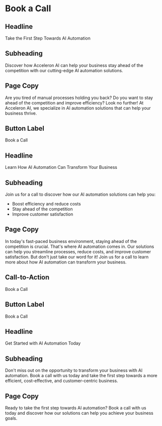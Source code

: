 **Book a Call**
===============

**Headline**
------------

Take the First Step Towards AI Automation

**Subheading**
--------------

Discover how Acceleron AI can help your business stay ahead of the competition with our cutting-edge AI automation solutions.

**Page Copy**
--------------

Are you tired of manual processes holding you back? Do you want to stay ahead of the competition and improve efficiency? Look no further! At Acceleron AI, we specialize in AI automation solutions that can help your business thrive.

**Button Label**
----------------

Book a Call

**Headline**
------------

Learn How AI Automation Can Transform Your Business

**Subheading**
--------------

Join us for a call to discover how our AI automation solutions can help you:

* Boost efficiency and reduce costs
* Stay ahead of the competition
* Improve customer satisfaction

**Page Copy**
--------------

In today's fast-paced business environment, staying ahead of the competition is crucial. That's where AI automation comes in. Our solutions can help you streamline processes, reduce costs, and improve customer satisfaction. But don't just take our word for it! Join us for a call to learn more about how AI automation can transform your business.

**Call-to-Action**
----------------

Book a Call

**Button Label**
----------------

Book a Call

**Headline**
------------

Get Started with AI Automation Today

**Subheading**
--------------

Don't miss out on the opportunity to transform your business with AI automation. Book a call with us today and take the first step towards a more efficient, cost-effective, and customer-centric business.

**Page Copy**
--------------

Ready to take the first step towards AI automation? Book a call with us today and discover how our solutions can help you achieve your business goals.
